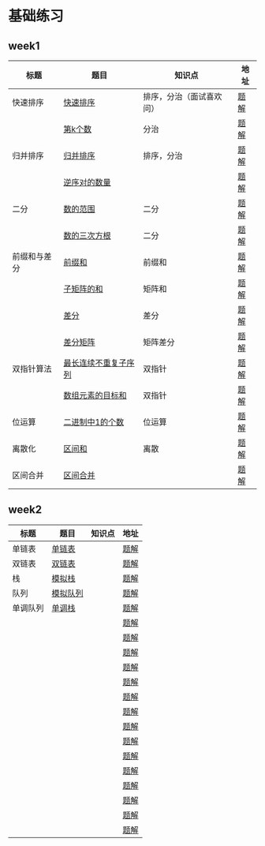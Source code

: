 # 基础练习

## week1

| 标题         | 题目                                                         | 知识点                   | 地址                                    |
| ------------ | ------------------------------------------------------------ | ------------------------ | --------------------------------------- |
| 快速排序     | [快速排序](https://www.acwing.com/problem/content/787/)      | 排序，分治（面试喜欢问） | [题解](/week1/QuickSort.java)           |
|              | [第k个数](https://www.acwing.com/problem/content/788/)       | 分治                     | [题解](/week1/KNumber.java)             |
| 归并排序     | [归并排序](https://www.acwing.com/problem/content/789/)      | 排序，分治               | [题解](/week1/MergeSort.java)           |
|              | [逆序对的数量](https://www.acwing.com/problem/content/790/)  |                          | [题解](/week1/NumberReversePairs.java)  |
| 二分         | [数的范围](https://www.acwing.com/problem/content/791/)      | 二分                     | [题解](/week1/NumberRange.java)         |
|              | [数的三次方根](https://www.acwing.com/problem/content/792/)  | 二分                     | [题解](/week1/NumCube.java)             |
| 前缀和与差分 | [前缀和](https://www.acwing.com/problem/content/description/797/) | 前缀和                   | [题解](/week1/PrefixSum.java)           |
|              | [子矩阵的和](https://www.acwing.com/problem/content/798/)    | 矩阵和                   | [题解](/week1/MatrixSum.java)           |
|              | [差分](https://www.acwing.com/problem/content/799/)          | 差分                     | [题解](/week1/Difference.java)          |
|              | [差分矩阵](https://www.acwing.com/problem/content/800/)      | 矩阵差分                 | [题解](/week1/MatrixDifferent.java)     |
| 双指针算法   | [最长连续不重复子序列](https://www.acwing.com/problem/content/801/) | 双指针                   | [题解](/week1/LongestNotRepeatStr.java) |
|              | [数组元素的目标和](https://www.acwing.com/problem/content/802/) | 双指针                   | [题解](/week1/ArrayTargetSum.java)      |
| 位运算       | [二进制中1的个数](https://www.acwing.com/problem/content/803/) | 位运算                   | [题解](/week1/NumberOneCount.java)      |
| 离散化       | [区间和](https://www.acwing.com/problem/content/804/)        | 离散                     | [题解](/week1/RangeSum.java)            |
| 区间合并     | [区间合并](https://www.acwing.com/problem/content/805/)      |                          | [题解](/week1/RangeMerge.java)          |



## week2

| 标题     | 题目                                                    | 知识点 | 地址                                |
| -------- | ------------------------------------------------------- | ------ | ----------------------------------- |
| 单链表   | [单链表](https://www.acwing.com/problem/content/828/)   |        | [题解](/week2/SigleList.java)       |
| 双链表   | [双链表](https://www.acwing.com/problem/content/829/)   |        | [题解](/week2/.java)                |
| 栈       | [模拟栈](https://www.acwing.com/problem/content/830/)   |        | [题解](/week2/AcStack.java)         |
| 队列     | [模拟队列](https://www.acwing.com/problem/content/831/) |        | [题解](/week2/SimulationQueue.java) |
| 单调队列 | [单调栈](https://www.acwing.com/problem/content/832/)   |        | [题解](/week2/MonotonicStack.java)  |
|          |                                                         |        | [题解](/week2/.java)                |
|          |                                                         |        | [题解](/week2/.java)                |
|          |                                                         |        | [题解](/week2/.java)                |
|          |                                                         |        | [题解](/week2/.java)                |
|          |                                                         |        | [题解](/week2/.java)                |
|          |                                                         |        | [题解](/week2/.java)                |
|          |                                                         |        | [题解](/week2/.java)                |
|          |                                                         |        | [题解](/week2/.java)                |
|          |                                                         |        | [题解](/week2/.java)                |
|          |                                                         |        | [题解](/week2/.java)                |
|          |                                                         |        | [题解](/week2/.java)                |
|          |                                                         |        | [题解](/week2/.java)                |
|          |                                                         |        | [题解](/week2/.java)                |
|          |                                                         |        | [题解](/week2/.java)                |
|          |                                                         |        | [题解](/week2/.java)                |

